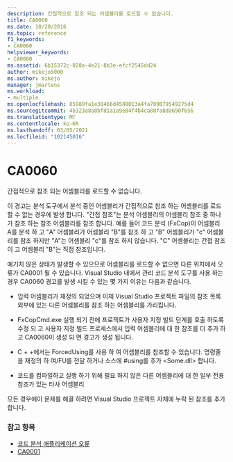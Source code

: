 ```yaml
---
description: 간접적으로 참조 되는 어셈블리를 로드할 수 없습니다.
title: CA0060
ms.date: 10/20/2016
ms.topic: reference
f1_keywords:
- CA0060
helpviewer_keywords:
- CA0060
ms.assetid: 6b15372c-028a-4e21-8b3e-efcf2545dd24
author: mikejo5000
ms.author: mikejo
manager: jmartens
ms.workload:
- multiple
ms.openlocfilehash: 85989fa1e38466d4588013a4fa709079549275d4
ms.sourcegitcommit: 4b323a8a8bfd1a1a9e84f4b4ca88fa8da690f656
ms.translationtype: MT
ms.contentlocale: ko-KR
ms.lasthandoff: 03/05/2021
ms.locfileid: "102145016"
---
```

# <a name="ca0060"></a>CA0060

간접적으로 참조 되는 어셈블리를 로드할 수 없습니다.

이 경고는 분석 도구에서 분석 중인 어셈블리가 간접적으로 참조 하는 어셈블리를 로드할 수 없는 경우에 발생 합니다. "간접 참조"는 분석 어셈블리의 어셈블리 참조 중 하나가 참조 하는 참조 어셈블리를 참조 합니다. 예를 들어 코드 분석 (FxCop)이 어셈블리 A를 분석 하 고 "A" 어셈블리가 어셈블리 "B"를 참조 하 고 "B" 어셈블리가 "c" 어셈블리를 참조 하지만 "A"는 어셈블리 "c"를 참조 하지 않습니다. "C" 어셈블리는 간접 참조이 고 어셈블리 "B"는 직접 참조입니다.

예기치 않은 상태가 발생할 수 있으므로 어셈블리를 로드할 수 없으면 다른 위치에서 오류가 CA0001 될 수 있습니다. Visual Studio 내에서 관리 코드 분석 도구를 사용 하는 경우 CA0060 경고를 발생 시킬 수 있는 몇 가지 이유는 다음과 같습니다.

- 입력 어셈블리가 재정의 되었으며 이제 Visual Studio 프로젝트 파일의 참조 목록 외부에 있는 다른 어셈블리를 참조 하는 어셈블리를 가리킵니다.

- FxCopCmd.exe 실행 되기 전에 프로젝트가 사용자 지정 빌드 단계를 호출 하도록 수정 되 고 사용자 지정 빌드 프로세스에서 입력 어셈블리에 대 한 참조를 더 추가 하 고 CA0060이 생성 되 면 경고가 생성 됩니다.

- C + +에서는 ForcedUsing를 사용 하 여 어셈블리를 참조할 수 있습니다. 명령줄을 재정의 하 여/FU를 전달 하거나 소스에 #using를 추가 \<Some.dll> 합니다.

- 코드를 컴파일하고 실행 하기 위해 필요 하지 않은 다른 어셈블리에 대 한 일부 전용 참조가 있는 타사 어셈블리

모든 경우에이 문제를 해결 하려면 Visual Studio 프로젝트 자체에 누락 된 참조를 추가 합니다.

### <a name="see-also"></a>참고 항목

- [코드 분석 애플리케이션 오류](../code-quality/code-analysis-application-errors.md)
- [CA0001](ca0001.md)

